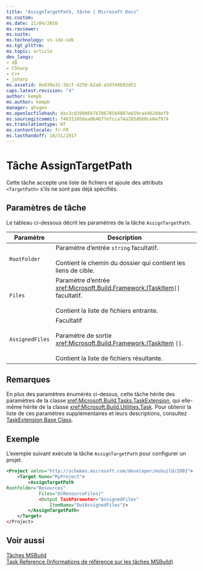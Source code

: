 ```yaml
---
title: "AssignTargetPath, tâche | Microsoft Docs"
ms.custom: 
ms.date: 11/04/2016
ms.reviewer: 
ms.suite: 
ms.technology: vs-ide-sdk
ms.tgt_pltfrm: 
ms.topic: article
dev_langs:
- VB
- CSharp
- C++
- jsharp
ms.assetid: 0e830e31-3bcf-4259-b2a8-a5df49b92d51
caps.latest.revision: "4"
author: kempb
ms.author: kempb
manager: ghogen
ms.openlocfilehash: dac2cd390d6b7b706785d4807e659ca44620def9
ms.sourcegitcommit: f40311056ea0b4677efcca74a285dbb0ce0e7974
ms.translationtype: HT
ms.contentlocale: fr-FR
ms.lasthandoff: 10/31/2017
---
```

# <a name="assigntargetpath-task"></a>Tâche AssignTargetPath
Cette tâche accepte une liste de fichiers et ajoute des attributs `<TargetPath>` s’ils ne sont pas déjà spécifiés.  
  
## <a name="task-parameters"></a>Paramètres de tâche  
 Le tableau ci-dessous décrit les paramètres de la tâche `AssignTargetPath`.  
  
|Paramètre|Description|  
|---------------|-----------------|  
|`RootFolder`|Paramètre d’entrée `string` facultatif.<br /><br /> Contient le chemin du dossier qui contient les liens de cible.|  
|`Files`|Paramètre d’entrée <xref:Microsoft.Build.Framework.ITaskItem>`[]` facultatif.<br /><br /> Contient la liste de fichiers entrante.|  
|`AssignedFiles`|Facultatif<br /><br /> Paramètre de sortie <xref:Microsoft.Build.Framework.ITaskItem> `[]`.<br /><br /> Contient la liste de fichiers résultante.|  
  
## <a name="remarks"></a>Remarques  
 En plus des paramètres énumérés ci-dessus, cette tâche hérite des paramètres de la classe <xref:Microsoft.Build.Tasks.TaskExtension>, qui elle-même hérite de la classe <xref:Microsoft.Build.Utilities.Task>. Pour obtenir la liste de ces paramètres supplémentaires et leurs descriptions, consultez [TaskExtension Base Class](../msbuild/taskextension-base-class.md).  
  
## <a name="example"></a>Exemple  
 L’exemple suivant exécute la tâche `AssignTargetPath` pour configurer un projet.  
  
```xml  
<Project xmlns="http://schemas.microsoft.com/developer/msbuild/2003">  
    <Target Name="MyProject">  
        <AssignTargetPath  
RootFolder="Resources"  
            Files="@(ResourceFiles)"  
            <Output TaskParameter="AssignedFiles"  
                ItemName="OutAssignedFiles"/>  
        </AssignTargetPath>  
    </Target>  
</Project>  
```  
  
## <a name="see-also"></a>Voir aussi  
 [Tâches MSBuild](../msbuild/msbuild-tasks.md)   
 [Task Reference (Informations de référence sur les tâches MSBuild)](../msbuild/msbuild-task-reference.md)